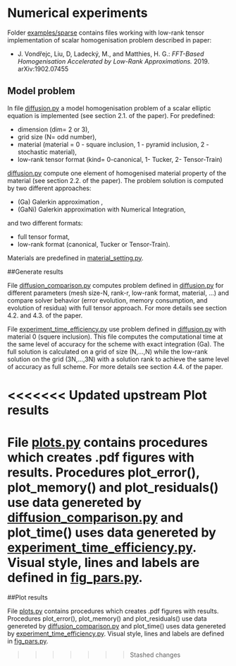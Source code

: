 Numerical experiments 
========
Folder [examples/sparse](#examples/sparse) contains files working with low-rank tensor implementation of scalar homogenisation problem described in paper:

 - J. Vondřejc, Liu, D, Ladecký, M., and Matthies, H. G.: *FFT-Based Homogenisation Accelerated by Low-Rank Approximations.* 2019. arXiv:1902.07455

## Model problem
In file [diffusion.py](#diffusion.py) a model homogenisation problem of a scalar elliptic equation is implemented (see section 2.1. of the paper).
For predefined:

 -  dimension (dim= 2 or 3),
 - grid size (N= odd number),
 - material (material = 0 - square inclusion,
    1 - pyramid inclusion, 2 - stochastic material),
 - low-rank tensor format (kind= 0-canonical, 1- Tucker, 2- Tensor-Train)
  
 [diffusion.py](#diffusion.py) compute one element of homogenised material property of the material (see section 2.2. of the paper).
 The problem solution is computed by two different approaches: 
  
   - (Ga) Galerkin approximation ,
   - (GaNi) Galerkin approximation with Numerical Integration,
 
  and two different formats:
  
   - full tensor format,
   - low-rank format (canonical, Tucker or Tensor-Train).

Materials are predefined in [material_setting.py](#material_setting.py).

##Generate results 

File [diffusion_comparison.py](#diffusion_comparison.py) computes problem defined
in [diffusion.py](#diffusion.py) for different parameters (mesh size-N, rank-r, low-rank format, material, ...) and compare solver behavior
  (error evolution, memory consumption, and evolution of residua) with full tensor approach. For more details see section 4.2. and 4.3. of the paper.

File [experiment_time_efficiency.py](#experiment_time_efficiency.py) use problem defined in [diffusion.py](#diffusion.py) with material 0 (squere inclusion). 
This file computes the computational time at the same level of accuracy for the scheme with exact integration (Ga). The full solution is calculated on a grid of size (N,...,N) while the low-rank solution on the grid (3N,...,3N) with a solution rank to achieve the same level of accuracy as full scheme. For more details see section 4.4. of the paper.

<<<<<<< Updated upstream
Plot results
========
File [plots.py](#plots.py) contains procedures which creates .pdf figures with results. Procedures plot_error(), plot_memory() and plot_residuals() use data genereted by [diffusion_comparison.py](#diffusion_comparison.py) 
 and plot_time() uses data genereted by [experiment_time_efficiency.py](#experiment_time_efficiency.py). Visual style, lines and labels are defined in [fig_pars.py](#fig_pars.py).
=======
##Plot results

File [plots.py](#plots.py) contains procedures which creates .pdf figures with results.
Procedures plot_error(), plot_memory() and plot_residuals() use data genereted by [diffusion_comparison.py](#diffusion_comparison.py) 
 and plot_time() uses data genereted by [experiment_time_efficiency.py](#experiment_time_efficiency.py).
Visual style, lines and labels are defined in [fig_pars.py](#fig_pars.py).
>>>>>>> Stashed changes

